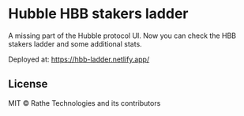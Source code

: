 # Hubble HBB stakers ladder

A missing part of the Hubble protocol UI. Now you can check the HBB stakers ladder and some additional stats.

Deployed at: https://hbb-ladder.netlify.app/

## License
MIT © Rathe Technologies and its contributors